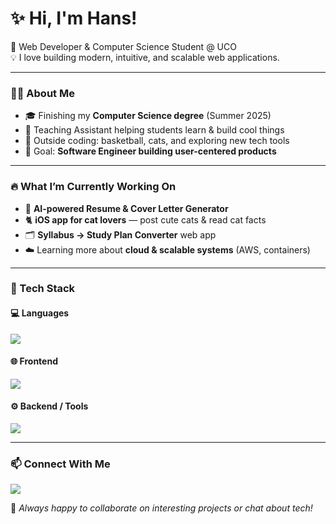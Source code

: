 # ✨ Hi, I'm Hans!  
🚀 Web Developer & Computer Science Student @ UCO  
💡 I love building modern, intuitive, and scalable web applications.

---

### 👨‍💻 About Me  
- 🎓 Finishing my **Computer Science degree** (Summer 2025)  
- 💼 Teaching Assistant helping students learn & build cool things  
- 🏀 Outside coding: basketball, cats, and exploring new tech tools  
- 🎯 Goal: **Software Engineer building user-centered products**

---

### 🔥 What I’m Currently Working On  
- 📱 **AI-powered Resume & Cover Letter Generator**  
- 🐈 **iOS app for cat lovers** — post cute cats & read cat facts  
- 🗂️ **Syllabus → Study Plan Converter** web app  
- ☁️ Learning more about **cloud & scalable systems** (AWS, containers)

---

### 🧰 Tech Stack

#### 💻 Languages
<p>
<img src="https://skillicons.dev/icons?i=js,ts,java,cpp,python,sql" />
</p>

#### 🌐 Frontend
<p>
<img src="https://skillicons.dev/icons?i=react,nextjs,tailwind,html,css" />
</p>

#### ⚙️ Backend / Tools
<p>
<img src="https://skillicons.dev/icons?i=nodejs,express,spring,postgres,dynamodb,git,github,docker,aws" />
</p>

---

### 📫 Connect With Me  
<p>
<a href="https://www.linkedin.com/in/yong-shen-hans-wong/"><img src="https://skillicons.dev/icons?i=linkedin" /></a>
</p>

💬 *Always happy to collaborate on interesting projects or chat about tech!*
